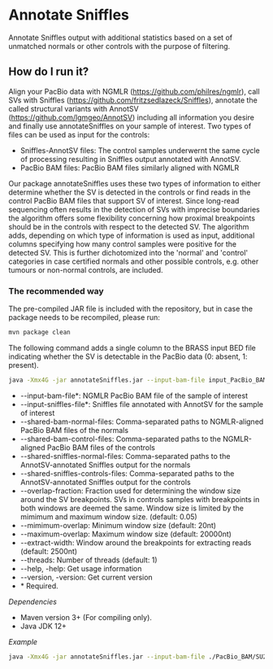 # Annotate Sniffles 
Annotate Sniffles output with additional statistics based on a set of unmatched normals or other controls with the purpose of filtering.

## How do I run it?

Align your PacBio data with NGMLR (https://github.com/philres/ngmlr), call SVs with Sniffles (https://github.com/fritzsedlazeck/Sniffles), annotate the called structural variants with AnnotSV (https://github.com/lgmgeo/AnnotSV) including all information you desire and finally use annotateSniffles on your sample of interest. Two types of files can be used as input for the controls:

- Sniffles-AnnotSV files: The control samples underwernt the same cycle of processing resulting in Sniffles output annotated with AnnotSV.
- PacBio BAM files: PacBio BAM files similarly aligned with NGMLR

Our package annotateSniffles uses these two types of information to either determine whether the SV is detected in the controls or find reads in the control PacBio BAM files that support SV of interest. Since long-read sequencing often results in the detection of SVs with imprecise boundaries the algorithm offers some flexibility concerning how proximal breakpoints should be in the controls with respect to the detected SV. The algorithm adds, depending on which type of information is used as input, additional columns specifying how many control samples were positive for the detected SV. This is further dichotomized into the 'normal' and 'control' categories in case certified normals and other possible controls, e.g. other tumours or non-normal controls, are included. 

### The recommended way

The pre-compiled JAR file is included with the repository, but in case the package needs to be recompiled, please run:

```bash
mvn package clean
```

The following command adds a single column to the BRASS input BED file indicating whether the SV is detectable in the PacBio data (0: absent, 1: present).

```bash
java -Xmx4G -jar annotateSniffles.jar --input-bam-file input_PacBio_BAM_file --input-sniffles-file input_Sniffles_AnnotSV_file --output-sniffles-file output_annotated_tsv_file --shared-bam-normal-files comma_separated_PacBio_BAM_files_normals --shared-bam-control-files comma_separated_PacBio_BAM_files_controls --shared-sniffles-normal-files comma_separated_Sniffles_AnnotSV_files_normals --shared-sniffles-control-files comma_separated_Sniffles_AnnotSV_files_controls --overlap-fraction key_determining_window_size --minimum-overlap minimum_window_SV_breakpoints --maximum-overlap maximum_window_SV_breakpoints --extract-width window_read_extraction_PacBio_BAM --threads threads
```

- --input-bam-file*: NGMLR PacBio BAM file of the sample of interest
- --input-sniffles-file*: Sniffles file annotated with AnnotSV for the sample of interest
- --shared-bam-normal-files: Comma-separated paths to NGMLR-aligned PacBio BAM files of the normals
- --shared-bam-control-files: Comma-separated paths to the NGMLR-aligned PacBio BAM files of the controls
- --shared-sniffles-normal-files: Comma-separated paths to the AnnotSV-annotated Sniffles output for the normals
- --shared-sniffles-controls-files: Comma-separated paths to the AnnotSV-annotated Sniffles output for the controls
- --overlap-fraction: Fraction used for determining the window size around the SV breakpoints. SVs in controls samples with breakpoints in both windows are deemed the same. Window size is limited by the mimimum and maximum window size. (default: 0.05)
- --mimimum-overlap: Minimum window size (default: 20nt)
- --maximum-overlap: Maximum window size (default: 20000nt)
- --extract-width: Window around the breakpoints for extracting reads (default: 2500nt)
- --threads: Number of threads (default: 1)
- --help, -help: Get usage information
- --version, -version: Get current version
- \* Required.

*Dependencies*
- Maven version 3+ (For compiling only).
- Java JDK 12+

*Example*
```bash
java -Xmx4G -jar annotateSniffles.jar --input-bam-file ./PacBio_BAM/SU2_pacbio.sorted.bam --input-sniffles-file ./CONTROLS/SU2.txt --output-sniffles-file ./ANNOTATED/SU2_noDGV.txt --shared-bam-normal-files ./PacBio_BAM/RA2408_ND.sorted.bam,./PacBio_BAM/RA3555_ND.sorted.bam,./PacBio_BAM/RA3612_ND.sorted.bam --shared-bam-control-files ./PacBio_BAM/Barcelona.pacbio.sorted.bam,./PacBio_BAM/CB_PacBio_hg19.sorted.bam,./PacBio_BAM/DE36_combined.sorted.bam,./PacBio_BAM/DE84.pacbio.sorted.bam,./PacBio_BAM/OH_Pacbio.hg19.sorted.bam,./PacBio_BAM/PB_Pacbio.sorted.bam,./PacBio_BAM/RALF1_pacbio.sorted.bam,./PacBio_BAM/RF_Normal.sorted.bam,./PacBio_BAM/SU1_pacbio.sorted.bam --shared-sniffles-normal-files ./NORMALS/RA2408.txt,./NORMALS/RA3555.txt,./NORMALS/RA3612.txt --shared-sniffles-control-files ./CONTROLS/Barcelona.txt,./CONTROLS/CB.txt,./CONTROLS/DE36.txt,./CONTROLS/DE84.txt,./CONTROLS/OH.txt,./CONTROLS/PB.txt,./CONTROLS/RALF1.txt,./CONTROLS/RF_Normal.txt,./CONTROLS/SU1.txt --threads 20 --minimum-overlap 50
```
